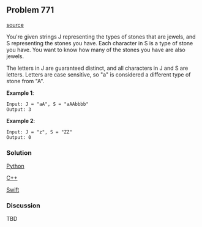 ## Problem 771

[source](https://leetcode.com/problems/jewels-and-stones/description/)

You're given strings J representing the types of stones that are jewels, and S representing the stones you have.  Each character in S is a type of stone you have.  You want to know how many of the stones you have are also jewels.

The letters in J are guaranteed distinct, and all characters in J and S are letters. Letters are case sensitive, so "a" is considered a different type of stone from "A".

__Example 1__:

```
Input: J = "aA", S = "aAAbbbb"
Output: 3
```

__Example 2__:

```
Input: J = "z", S = "ZZ"
Output: 0
```
### Solution

[Python](../python/problem771.py)

[C++](../cpp/problem771.cpp)

[Swift]()

### Discussion

TBD


